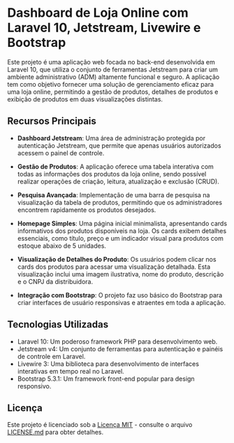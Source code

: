 # Dashboard de Loja Online com Laravel 10, Jetstream, Livewire e Bootstrap

Este projeto é uma aplicação web focada no back-end desenvolvida em Laravel 10, que utiliza o conjunto de ferramentas Jetstream para criar um ambiente administrativo (ADM) altamente funcional e seguro. A aplicação tem como objetivo fornecer uma solução de gerenciamento eficaz para uma loja online, permitindo a gestão de produtos, detalhes de produtos e exibição de produtos em duas visualizações distintas.

## Recursos Principais

- **Dashboard Jetstream**: Uma área de administração protegida por autenticação Jetstream, que permite que apenas usuários autorizados acessem o painel de controle.

- **Gestão de Produtos**: A aplicação oferece uma tabela interativa com todas as informações dos produtos da loja online, sendo possível realizar operações de criação, leitura, atualização e exclusão (CRUD).

- **Pesquisa Avançada**: Implementação de uma barra de pesquisa na visualização da tabela de produtos, permitindo que os administradores encontrem rapidamente os produtos desejados.

- **Homepage Simples**: Uma página inicial minimalista, apresentando cards informativos dos produtos disponíveis na loja. Os cards exibem detalhes essenciais, como título, preço e um indicador visual para produtos com estoque abaixo de 5 unidades.

- **Visualização de Detalhes do Produto**: Os usuários podem clicar nos cards dos produtos para acessar uma visualização detalhada. Esta visualização inclui uma imagem ilustrativa, nome do produto, descrição e o CNPJ da distribuidora.

- **Integração com Bootstrap**: O projeto faz uso básico do Bootstrap para criar interfaces de usuário responsivas e atraentes em toda a aplicação.

## Tecnologias Utilizadas

- Laravel 10: Um poderoso framework PHP para desenvolvimento web.
- Jetstream v4: Um conjunto de ferramentas para autenticação e painéis de controle em Laravel.
- Livewire 3: Uma biblioteca para desenvolvimento de interfaces interativas em tempo real no Laravel.
- Bootstrap 5.3.1: Um framework front-end popular para design responsivo.

## Licença

Este projeto é licenciado sob a [Licença MIT](LICENSE.md) - consulte o arquivo [LICENSE.md](LICENSE.md) para obter detalhes.